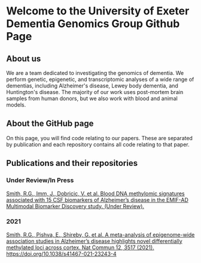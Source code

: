 # Welcome to the University of Exeter Dementia Genomics Group Github Page

## About us
We are a team dedicated to investigating the genomics of dementia. We perform genetic, epigenetic, and transcriptomic analyses of a wide range of dementias, including Alzheimer's disease, Lewey body dementia, and Huntington's disease. The majority of our work uses post-mortem brain samples from human donors, but we also work with blood and animal models. 

## About the GitHub page
On this page, you will find code relating to our papers. These are separated by publication and each repository contains all code relating to that paper.

## Publications and their repositories

### Under Review/In Press
<a href="https://github.com/UoE-Dementia-Genomics/EMIF_Biomarkers_Methylation">Smith, R.G., Imm, J., Dobricic, V. et al. Blood DNA methylomic signatures associated with 15 CSF biomarkers of Alzheimer’s disease in the EMIF-AD Multimodal Biomarker Discovery study. (Under Review).</a>

### 2021
<a href= "https://github.com/UoE-Dementia-Genomics/Meta-analysis-Smith">Smith, R.G., Pishva, E., Shireby, G. et al. A meta-analysis of epigenome-wide association studies in Alzheimer’s disease highlights novel differentially methylated loci across cortex. Nat Commun 12, 3517 (2021). https://doi.org/10.1038/s41467-021-23243-4</a>
